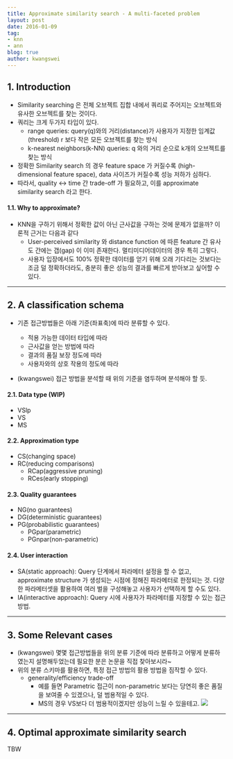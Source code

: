 ```yaml
---
title: Approximate similarity search - A multi-faceted problem
layout: post
date: 2016-01-09
tag:
- knn
- ann
blog: true
author: kwangswei
---
```


## 1. Introduction
- Similarity searching 은 전체 오브젝트 집합 내에서 쿼리로 주어지는 오브젝트와 유사한 오브젝트를 찾는 것이다.
- 쿼리는 크게 두가지 타입이 있다.
  - range queries: query(q)와의 거리(distance)가 사용자가 지정한 임계값(threshold) r 보다 작은 모든 오브젝트를 찾는 방식
  - k-nearest neighbors(k-NN) queries: q 와의 거리 순으로 k개의 오브젝트를 찾는 방식
- 정확한 Similarity search 의 경우 feature space 가 커질수록 (high-dimensional feature space), data 사이즈가 커질수록 성능 저하가 심하다.
- 따라서, quality <-> time 간 trade-off 가 필요하고, 이를 approximate similarity search 라고 한다.

#### 1.1. Why to approximate?
- KNN을 구하기 위해서 정확한 값이 아닌 근사값을 구하는 것에 문제가 없을까? 이론적 근거는 다음과 같다
  - User-perceived similarity 와 distance function 에 따른 feature 간 유사도 간에는 갭(gap) 이 이미 존재한다. 멀티미디어데이터의 경우 특히 그렇다.
  - 사용자 입장에서도 100% 정확한 데이터를 얻기 위해 오래 기다리는 것보다는 조금 덜 정확하더라도, 충분히 좋은 성능의 결과를 빠르게 받아보고 싶어할 수 있다.

---

## 2. A classification schema
- 기존 접근방법들은 아래 기준(좌표축)에 따라 분류할 수 있다.
  - 적용 가능한 데이터 타입에 따라
  - 근사값을 얻는 방법에 따라
  - 결과의 품질 보장 정도에 따라
  - 사용자와의 상호 작용의 정도에 따라

- (kwangswei) 접근 방법을 분석할 때 위의 기준을 염두하며 분석해야 할 듯.

#### 2.1. Data type (WIP)
- VSlp
- VS
- MS

#### 2.2. Approximation type
- CS(changing space)
- RC(reducing comparisons)
  - RCap(aggressive pruning)
  - RCes(early stopping)

#### 2.3. Quality guarantees
- NG(no guarantees)
- DG(deterministic guarantees)
- PG(probabilistic guarantees)
  - PGpar(parametric)
  - PGnpar(non-parametric)

#### 2.4. User interaction
- SA(static approach): Query 단계에서 파라메터 설정을 할 수 없고, approximate structure 가 생성되는 시점에 정해진 파라메터로 한정되는 것. 다양한 파라메터셋을 활용하여 여러 벌을 구성해놓고 사용자가 선택하게 할 수도 있다.
- IA(interactive approach): Query 시에 사용자가 파라메터를 지정할 수 있는 접근 방법.



---

## 3. Some Relevant cases
- (kwangswei) 몇몇 접근방법들을 위의 분류 기준에 따라 분류하고 어떻게 분류하였는지 설명해두었는데 필요한 분은 논문을 직접 찾아보시라~
- 위의 분류 스키마를 활용하면, 특정 접근 방법의 활용 방법을 짐작할 수 있다.
  - generality/efficiency trade-off
    - 예를 들면 Parametric 접근이 non-parametric 보다는 당연히 좋은 품질을 보여줄 수 있겠으나, 덜 범용적일 수 있다.
    - MS의 경우 VS보다 더 범용적이겠지만 성능이 느릴 수 있을테고.
![]({{site.url}}/assets/images/2016-01-09-approximate-similarity-search-a-multi-faceted-problem/table1.png)
---

## 4. Optimal approximate similarity search

TBW
